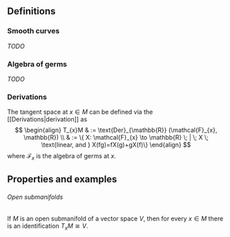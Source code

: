 ## Definitions
### Smooth curves
*TODO*

### Algebra of germs
*TODO*

### Derivations 
The tangent space at $x \in M$ can be defined via the [[Derivations|derivation]] as $$
\begin{align}
T_{x}M & := \text{Der}_{\mathbb{R}} (\mathcal{F}_{x}, \mathbb{R}) \\
& := \{ X: \mathcal{F}_{x} \to \mathbb{R} \; | \; X \; \text{linear, and } X(fg)=fX(g)+gX(f)\}
\end{align}
$$
where $\mathcal{F}_{x}$ is the algebra of germs at $x$.

## Properties and examples
###### Open submanifolds
If $M$ is an open submanifold of a vector space $V$, then for every $x \in M$ there is an identification $T_{x} M \cong V$.
